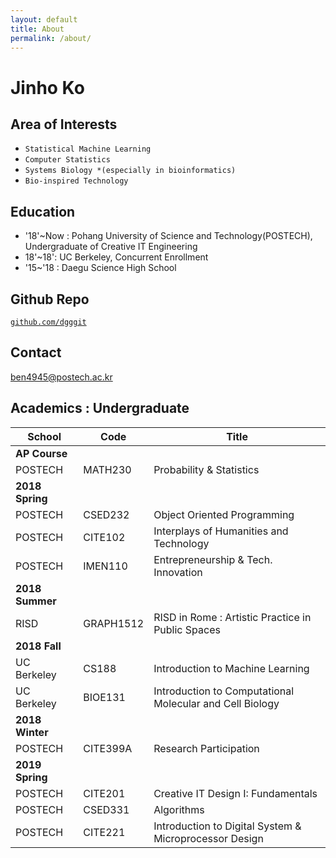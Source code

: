 ```yaml
---
layout: default
title: About
permalink: /about/
---
```


# Jinho Ko

## Area of Interests
- `Statistical Machine Learning`
- `Computer Statistics`
- `Systems Biology *(especially in bioinformatics)`
- `Bio-inspired Technology`


## Education

+ '18'~Now : Pohang University of Science and Technology(POSTECH),  
Undergraduate of Creative IT Engineering
+ 18'~18': UC Berkeley, Concurrent Enrollment
+ '15~'18 : Daegu Science High School

## Github Repo
[`github.com/dgggit`](http://github.com/dgggit)

## Contact
ben4945@postech.ac.kr  

## Academics : Undergraduate

| School      | Code      | Title                                                    |
|-------------|-----------|----------------------------------------------------------|
|  **AP Course**           |           |                                               |
| POSTECH     | MATH230   | Probability & Statistics                                 |
|  **2018 Spring**           |           |                                             |
| POSTECH     | CSED232   | Object Oriented Programming                              |
| POSTECH     | CITE102   | Interplays of Humanities and Technology                  |
| POSTECH     | IMEN110   | Entrepreneurship & Tech. Innovation                      |
| **2018 Summer**            |           |                                             |
| RISD        | GRAPH1512 | RISD in Rome : Artistic Practice in Public Spaces        |
| **2018 Fall**            |           |                                               |
| UC Berkeley | CS188     | Introduction to Machine Learning                         |
| UC Berkeley | BIOE131   | Introduction to Computational Molecular and Cell Biology |
| **2018 Winter**            |           |                                               |
| POSTECH            | CITE399A          |  Research Participation                                             |
| **2019 Spring**            |           |                                               |
| POSTECH     | CITE201   | Creative IT Design I: Fundamentals                              |
| POSTECH     | CSED331   | Algorithms                      |
| POSTECH     | CITE221   | Introduction to Digital System & Microprocessor Design                  |






